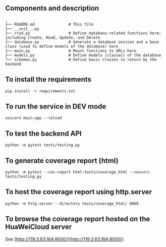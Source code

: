 ## Components and description
```text
.
├── README.md               # This file
├── __init__.py             
├── crud.py                 # Define database-related functions here: including Create, Read, Update, and Delete
├── database.py             # Generate a database session and a base class (used to define models of the database) here
├── main.py                 # Mount functions to URLs here
├── models.py               # Define models (classes) of the database
└── schemas.py              # Define basic classes to return by the backend
```

## To install the requirements
```shell
pip install -r requirements.txt
```

## To run the service in DEV mode
```shell
uvicorn main:app --reload
```

## To test the backend API
```shell
python -m pytest tests/testing.py
```

## To generate coverage report (html)
```shell
python -m pytest --cov-report html:tests/coverage_html --cov=src tests/testing.py
```

## To host the coverage report using http.server
```shell
python -m http.server --directory tests/coverage_html/ 8000
```

## To browse the coverage report hosted on the HuaWeiCloud server

See [http://119.3.63.164:8000/](http://119.3.63.164:8000/)
